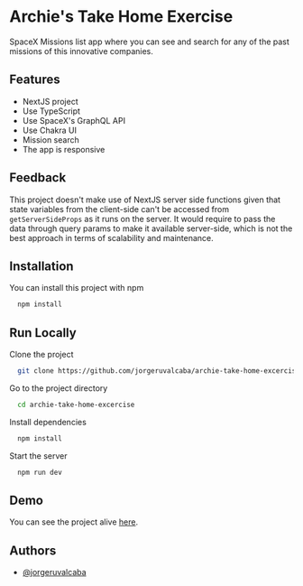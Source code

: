 # Archie's Take Home Exercise

SpaceX Missions list app where you can see and search for any of the past missions of this innovative companies.

## Features

- NextJS project
- Use TypeScript
- Use SpaceX's GraphQL API
- Use Chakra UI
- Mission search
- The app is responsive

## Feedback

This project doesn't make use of NextJS server side functions given that state variables from the client-side can't be accessed from `getServerSideProps` as it runs on the server. It would require to pass the data through query params to make it available server-side, which is not the best approach in terms of scalability and maintenance.

## Installation

You can install this project with npm

```bash
  npm install
```

## Run Locally

Clone the project

```bash
  git clone https://github.com/jorgeruvalcaba/archie-take-home-excercise
```

Go to the project directory

```bash
  cd archie-take-home-excercise
```

Install dependencies

```bash
  npm install
```

Start the server

```bash
  npm run dev
```

## Demo

You can see the project alive [here](archie-take-home-excercise.vercel.app/).

## Authors

- [@jorgeruvalcaba](https://www.github.com/jorgeruvalcaba)
